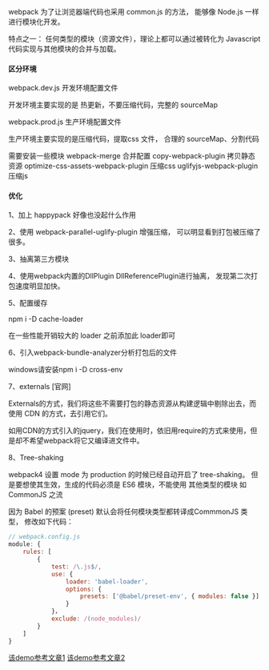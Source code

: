 
webpack 为了让浏览器端代码也采用 common.js 的方法， 能够像 Node.js 一样进行模块化开发。

特点之一： 任何类型的模块（资源文件），理论上都可以通过被转化为 Javascript 代码实现与其他模块的合并与加载。

#### 区分环境

webpack.dev.js 开发环境配置文件

开发环境主要实现的是 热更新，不要压缩代码，完整的 sourceMap

webpack.prod.js  生产环境配置文件

生产环境主要实现的是压缩代码，提取css 文件， 合理的 sourceMap、分割代码

需要安装一些模块
webpack-merge  合并配置
copy-webpack-plugin  拷贝静态资源
optimize-css-assets-webpack-plugin 压缩css
uglifyjs-webpack-plugin  压缩js

#### 优化

1、加上 happypack 好像也没起什么作用

2、使用 webpack-parallel-uglify-plugin  增强压缩， 可以明显看到打包被压缩了很多。

3、抽离第三方模块

4、使用webpack内置的DllPlugin DllReferencePlugin进行抽离， 发现第二次打包速度明显加快。

5、配置缓存

npm i -D cache-loader

在一些性能开销较大的 loader 之前添加此 loader即可

6、引入webpack-bundle-analyzer分析打包后的文件

windows请安装npm i -D cross-env

7、externals  [官网]

Externals的方式，我们将这些不需要打包的静态资源从构建逻辑中剔除出去，而使用 CDN
的方式，去引用它们。

如用CDN的方式引入的jquery，我们在使用时，依旧用require的方式来使用，但是却不希望webpack将它又编译进文件中。

8、Tree-shaking  

webpack4 设置 mode 为 production 的时候已经自动开启了 tree-shaking。 但是要想使其生效，生成的代码必须是 ES6 模块，不能使用 其他类型的模块  如 CommonJS 之流

因为 Babel 的预案 (preset)  默认会将任何模块类型都转译成CommmonJS 类型，  修改如下代码：

```js
// webpack.config.js
module: {
    rules: [
        {
            test: /\.js$/,
            use: {
                loader: 'babel-loader',
                options: {
                    presets: ['@babel/preset-env', { modules: false }]
                }
            }，
            exclude: /(node_modules)/
        }
    ]
}
```

[该demo参考文章1](https://zhuanlan.zhihu.com/p/99959392)
[该demo参考文章2](https://github.com/LinDaiDai/webpack-example)

